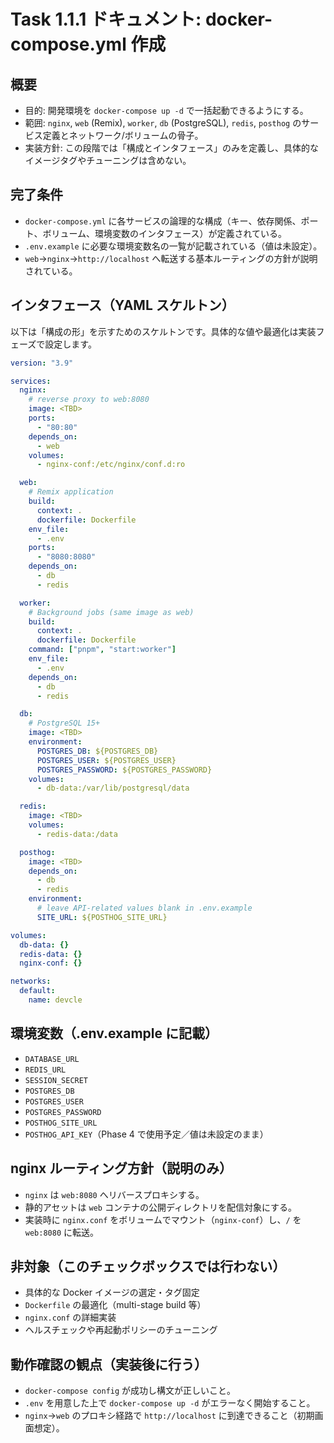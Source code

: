 # Task 1.1.1 ドキュメント: docker-compose.yml 作成

## 概要
- 目的: 開発環境を `docker-compose up -d` で一括起動できるようにする。
- 範囲: `nginx`, `web` (Remix), `worker`, `db` (PostgreSQL), `redis`, `posthog` のサービス定義とネットワーク/ボリュームの骨子。
- 実装方針: この段階では「構成とインタフェース」のみを定義し、具体的なイメージタグやチューニングは含めない。

## 完了条件
- `docker-compose.yml` に各サービスの論理的な構成（キー、依存関係、ポート、ボリューム、環境変数のインタフェース）が定義されている。
- `.env.example` に必要な環境変数名の一覧が記載されている（値は未設定）。
- `web`→`nginx`→`http://localhost` へ転送する基本ルーティングの方針が説明されている。

## インタフェース（YAML スケルトン）
以下は「構成の形」を示すためのスケルトンです。具体的な値や最適化は実装フェーズで設定します。

```yaml
version: "3.9"

services:
  nginx:
    # reverse proxy to web:8080
    image: <TBD>
    ports:
      - "80:80"
    depends_on:
      - web
    volumes:
      - nginx-conf:/etc/nginx/conf.d:ro

  web:
    # Remix application
    build:
      context: .
      dockerfile: Dockerfile
    env_file:
      - .env
    ports:
      - "8080:8080"
    depends_on:
      - db
      - redis

  worker:
    # Background jobs (same image as web)
    build:
      context: .
      dockerfile: Dockerfile
    command: ["pnpm", "start:worker"]
    env_file:
      - .env
    depends_on:
      - db
      - redis

  db:
    # PostgreSQL 15+
    image: <TBD>
    environment:
      POSTGRES_DB: ${POSTGRES_DB}
      POSTGRES_USER: ${POSTGRES_USER}
      POSTGRES_PASSWORD: ${POSTGRES_PASSWORD}
    volumes:
      - db-data:/var/lib/postgresql/data

  redis:
    image: <TBD>
    volumes:
      - redis-data:/data

  posthog:
    image: <TBD>
    depends_on:
      - db
      - redis
    environment:
      # leave API-related values blank in .env.example
      SITE_URL: ${POSTHOG_SITE_URL}

volumes:
  db-data: {}
  redis-data: {}
  nginx-conf: {}

networks:
  default:
    name: devcle
```

## 環境変数（.env.example に記載）
- `DATABASE_URL`
- `REDIS_URL`
- `SESSION_SECRET`
- `POSTGRES_DB`
- `POSTGRES_USER`
- `POSTGRES_PASSWORD`
- `POSTHOG_SITE_URL`
- `POSTHOG_API_KEY`（Phase 4 で使用予定／値は未設定のまま）

## nginx ルーティング方針（説明のみ）
- `nginx` は `web:8080` へリバースプロキシする。
- 静的アセットは `web` コンテナの公開ディレクトリを配信対象にする。
- 実装時に `nginx.conf` をボリュームでマウント（`nginx-conf`）し、`/` を `web:8080` に転送。

## 非対象（このチェックボックスでは行わない）
- 具体的な Docker イメージの選定・タグ固定
- `Dockerfile` の最適化（multi-stage build 等）
- `nginx.conf` の詳細実装
- ヘルスチェックや再起動ポリシーのチューニング

## 動作確認の観点（実装後に行う）
- `docker-compose config` が成功し構文が正しいこと。
- `.env` を用意した上で `docker-compose up -d` がエラーなく開始すること。
- `nginx`→`web` のプロキシ経路で `http://localhost` に到達できること（初期画面想定）。

